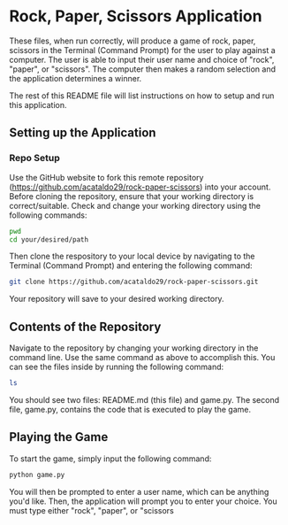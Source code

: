 # Rock, Paper, Scissors Application

These files, when run correctly, will produce a game of rock, paper, scissors in the Terminal (Command Prompt) for the user to play against a computer. The user is able to input their user name and choice of "rock", "paper", or "scissors". The computer then makes a random selection and the application determines a winner. 

The rest of this README file will list instructions on how to setup and run this application.

## Setting up the Application

### Repo Setup

Use the GitHub website to fork this remote repository (https://github.com/acataldo29/rock-paper-scissors) into your account. Before cloning the repository, ensure that your working directory is correct/suitable. Check and change your working directory using the following commands:

```sh
pwd
cd your/desired/path
```

Then clone the respository to your local device by navigating to the Terminal (Command Prompt) and entering the following command:

```sh
git clone https://github.com/acataldo29/rock-paper-scissors.git
```

Your repository will save to your desired working directory. 

## Contents of the Repository

Navigate to the repository by changing your working directory in the command line. Use the same command as above to accomplish this. You can see the files inside by running the following command:

```sh
ls
```

You should see two files: README.md (this file) and game.py. The second file, game.py, contains the code that is executed to play the game. 

## Playing the Game

To start the game, simply input the following command:

```sh
python game.py
```

You will then be prompted to enter a user name, which can be anything you'd like. Then, the application will prompt you to enter your choice. You must type either "rock", "paper", or "scissors
